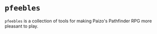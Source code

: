 # `pfeebles`

`pfeebles` is a collection of tools for making Paizo's Pathfinder RPG more
pleasant to play.

